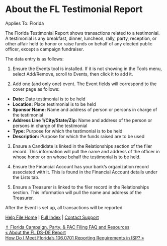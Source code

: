  About the FL Testimonial Report
==========

Applies To: Florida

The Florida Testimonial Report shows transactions related to a testimonial. A testimonial is any breakfast, dinner, luncheon, rally, party, reception, or other affair held to honor or raise funds on behalf of any elected public officer, except a campaign fundraiser.

The data entry is as follows:

1. Ensure the Events tool is installed. If it is not showing in the Tools menu, select Add/Remove, scroll to Events, then click it to add it.

2. Add one (and only one) event. The Event fields will correspond to the cover page as follows:

* **Date:** Date testimonial is to be held
* **Location:** Place testimonial is to be held
* **Sponsor Name:** Name and address of person or persons in charge of the testimonial
* **Address Line 1/City/State/Zip:** Name and address of the person or persons in charge of the testimonial
* **Type:** Purpose for which the testimonial is to be held
* **Description:** Purpose for which the funds raised are to be used

3. Ensure a Candidate is linked in the Relationships section of the filer record. This information will pull the name and address of the officer in whose honor or on whose behalf the testimonial is to be held.

4. Ensure the Financial Account has your bank’s organization record associated with it. This is found in the Financial Account details under the Lists tab.

5. Ensure a Treasurer is linked to the filer record in the Relationships section. This information will pull the name and address of the Treasurer.

After the Event is set up, all transactions will be reported.

[Help File Home](/help/) | [Full Index](/Help-File-Directory/) | [Contact Support](mailto:support@ISPolitical.com)

[⇑ Florida Campaign, Party, & PAC Filing FAQ and Resources](/Florida-Campaign-Party-PAC-Filing-FAQ-and-Resources)  
[« About the FL DS-DE Report](/About-the-FL-DS-DE-Report)  
[How Do I Meet Florida’s 106.0701 Reporting Requirements in ISP? »](/How-Do-I-Meet-Florida-s-1-6-7-1-Reporting-Requirements-in-ISP)